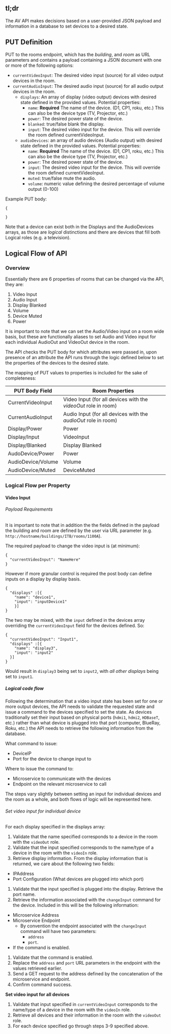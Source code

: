 ## tl;dr
The AV API makes decisions based on a user-provided JSON payload and information in a database to set devices to a desired state.

## PUT Definition

PUT to the rooms endpoint, which has the *building*, and *room* as URL parameters and contains a payload containing a JSON document with one or more of the following options:  

- `currentVideoInput`: The desired video input (source) for all video output devices
  in the room.
- `currentAudioInput`: The desired  audio input (source) for all audio output devices
  in the room.
  * `displays`: An array of display (video output) devices with desired state defined in the provided values. Potential properties:
    * `name`: **Required** The name of the device. (D1, CP1, roku, etc.) This can
    also be the device type (TV, Projector, etc.)
    * `power`: The desired power state of the device.
    * `blanked`: true/false blank the display.
    * `input`: The desired video input for the device. This will override the room
    defined currentVideoInput.
  * `audioDevices`: an array of audio devices (Audio output) with desired state defined in the provided values. Potential properties:
    * `name`: **Required** The name of the device. (D1, CP1, roku, etc.) This can
    also be the device type (TV, Projector, etc.)
    * `power`: The desired power state of the device.
    * `input`: The desired video input for the device. This will override the room
    defined currentVideoInput.
    * `muted`: true/false mute the audio.
    * `volume`: numeric value defining the desired percentage of volume output (0-100)

Example PUT body:  
```
{

}
```

Note that a device can exist both in the Displays and the AudioDevices arrays, as those are *logical* distinctions and there are devices that fill both Logical roles (e.g. a television).

## Logical Flow of API

### Overview
Essentially there are 6 properties of rooms that can be changed via the API, they are:

1. Video Input
1. Audio Input
1. Display Blanked
1. Volume
1. Device Muted
1. Power

It is important to note that we can set the Audio/Video input on a room wide basis, but these are functionally aliases to set Audio and Video input for each individual AudioOut and VideoOut device in the room.

The API checks the PUT body for which attributes were passed in, upon presence of an attribute the API runs through the logic defined below to set the properties of the devices to the desired state.

The mapping of PUT values to properties is included for the sake of completeness:

|PUT Body Field|Room Properties|
|---|---|
|CurrentVideoInput  |  Video Input (for all devices with the *videoOut* role in room)|
|CurrentAudioInput  |  Audio Input (for all devices with the *audioOut* role in room)|
|Display/Power      |  Power|
|Display/Input      |  VideoInput|
|Display/Blanked    |  Display Blanked|
|AudoDevice/Power   |  Power|
|AudioDevice/Volume |  Volume|
|AudioDevice/Muted  |  DeviceMuted |


### Logical Flow per Property

#### Video Input

###### Payload Requirements
It is important to note that in addition the the fields defined in the payload the building and room are defined by the user via URL parameter (e.g. `http://hostname/buildings/ITB/rooms/1100A`).

The required payload to change the video input is (at minimum):

```
{
  "currentVideoInput": "NameHere"
}
```

However if more granular control is required the post body can define inputs on a display by display basis.

```
{
  "displays" :[{
    "name": "device1",
    "input": "inputDevice1"
    }]
}
```

The two may be mixed, with the `input` defined in the devices array overriding the `currentVideoInput` field for the devices defined. So:

```
{
  "currentVideoInput": "Input1",
  "displays" :[{
    "name": "display3",
    "input": "input2"
  }]
}
```

Would result in `display3` being set to `input2`, with *all other displays* being set to `input1`.

##### Logical code flow
Following the determination that a video input state has been set for one or more output devices, the API needs to validate the requested state and issue a command to the devices specified to set the state. As devices traditionally set their input based on physical ports (`hdmi1`, `hdmi2`, `HDBaseT`, etc.) rather than what device is plugged into that port (computer, BlueRay, Roku, etc.) the API needs to retrieve the following information from the database.

What command to issue:
- DeviceIP
- Port for the device to change input to

Where to issue the command to:
* Microservice to communicate with the devices
* Endpoint on the relevant microservice to call

The steps vary slightly between setting an input for individual devices and the room as a whole, and both flows of logic will be represented here.

###### Set video input for individual device
For each display specified in the displays array:
1. Validate that the name specified corresponds to a device in the room with the `videoOut` role.
1. Validate that the input specified corresponds to the name/type of a device in the room with the `videoIn` role.
1. Retrieve display information. From the display information that is returned, we care about the following two fields:
  * IPAddress
  * Port Configuration (What devices are plugged into which port)
1. Validate that the input specified is plugged into the display. Retrieve the port name.  
1. Retrieve the information associated with the `changeInput` command for the device. Included in this will be the following information:
  * Microservice Address
  * Microservice Endpoint
    * By convention the endpoint associated with the `changeInput` command will have two parameters:
      * `address`
      * `port`.
  * If the command is enabled.
1. Validate that the command is enabled.  
1. Replace the `address` and `port` URL parameters in the endpoint with the values retrieved earlier.
1. Send a GET request to the address defined by the concatenation of the microservice and endpoint.
1. Confirm command success.

**Set video input for all devices**
1. Validate that input specified in `currentVideoInput` corresponds to the name/type of a device in the room with the `videoIn` role.
1. Retrieve all devices and their information in the room with the `videoOut` role.
1. For each device specified go through steps 3-9 specified above.
